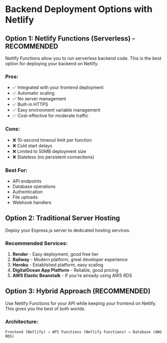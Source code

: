 # Backend Deployment Options with Netlify

## Option 1: Netlify Functions (Serverless) - RECOMMENDED

Netlify Functions allow you to run serverless backend code. This is the best option for deploying your backend on Netlify.

### Pros:
- ✅ Integrated with your frontend deployment
- ✅ Automatic scaling
- ✅ No server management
- ✅ Built-in HTTPS
- ✅ Easy environment variable management
- ✅ Cost-effective for moderate traffic

### Cons:
- ❌ 10-second timeout limit per function
- ❌ Cold start delays
- ❌ Limited to 50MB deployment size
- ❌ Stateless (no persistent connections)

### Best For:
- API endpoints
- Database operations
- Authentication
- File uploads
- Webhook handlers

## Option 2: Traditional Server Hosting

Deploy your Express.js server to dedicated hosting services.

### Recommended Services:
1. **Render** - Easy deployment, good free tier
2. **Railway** - Modern platform, great developer experience
3. **Heroku** - Established platform, easy scaling
4. **DigitalOcean App Platform** - Reliable, good pricing
5. **AWS Elastic Beanstalk** - If you're already using AWS RDS

## Option 3: Hybrid Approach (RECOMMENDED)

Use Netlify Functions for your API while keeping your frontend on Netlify. This gives you the best of both worlds.

### Architecture:
```
Frontend (Netlify) → API Functions (Netlify Functions) → Database (AWS RDS)
```
